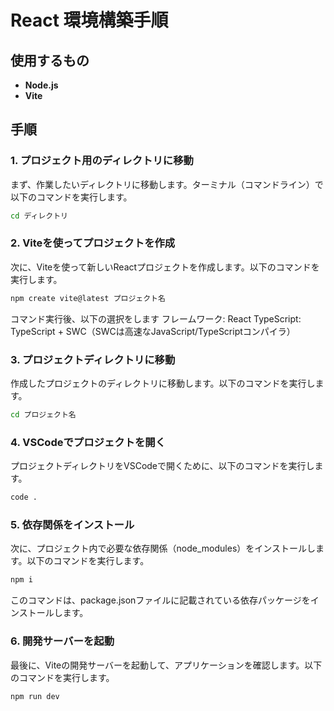 # React 環境構築手順

## 使用するもの
- **Node.js**
- **Vite**

## 手順

### 1. プロジェクト用のディレクトリに移動
まず、作業したいディレクトリに移動します。ターミナル（コマンドライン）で以下のコマンドを実行します。
```bash
cd ディレクトリ
```

### 2. Viteを使ってプロジェクトを作成
次に、Viteを使って新しいReactプロジェクトを作成します。以下のコマンドを実行します。
```bash
npm create vite@latest プロジェクト名
```

コマンド実行後、以下の選択をします
フレームワーク: React
TypeScript: TypeScript + SWC（SWCは高速なJavaScript/TypeScriptコンパイラ）

### 3. プロジェクトディレクトリに移動
作成したプロジェクトのディレクトリに移動します。以下のコマンドを実行します。
```bash
cd プロジェクト名
```

### 4. VSCodeでプロジェクトを開く
プロジェクトディレクトリをVSCodeで開くために、以下のコマンドを実行します。
```bash
code .
```

### 5. 依存関係をインストール
次に、プロジェクト内で必要な依存関係（node_modules）をインストールします。以下のコマンドを実行します。
```bash
npm i
```
このコマンドは、package.jsonファイルに記載されている依存パッケージをインストールします。

### 6. 開発サーバーを起動
最後に、Viteの開発サーバーを起動して、アプリケーションを確認します。以下のコマンドを実行します。
```bash
npm run dev
```

